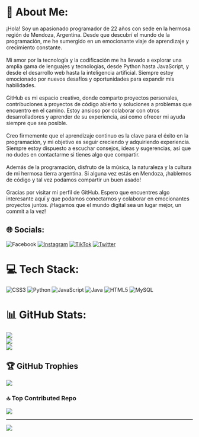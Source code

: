 # 💫 About Me:
¡Hola! Soy un apasionado programador de 22 años con sede en la hermosa región de Mendoza, Argentina. Desde que descubrí el mundo de la programación, me he sumergido en un emocionante viaje de aprendizaje y crecimiento constante.<br><br>Mi amor por la tecnología y la codificación me ha llevado a explorar una amplia gama de lenguajes y tecnologías, desde Python hasta JavaScript, y desde el desarrollo web hasta la inteligencia artificial. Siempre estoy emocionado por nuevos desafíos y oportunidades para expandir mis habilidades.<br><br>GitHub es mi espacio creativo, donde comparto proyectos personales, contribuciones a proyectos de código abierto y soluciones a problemas que encuentro en el camino. Estoy ansioso por colaborar con otros desarrolladores y aprender de su experiencia, así como ofrecer mi ayuda siempre que sea posible.<br><br>Creo firmemente que el aprendizaje continuo es la clave para el éxito en la programación, y mi objetivo es seguir creciendo y adquiriendo experiencia. Siempre estoy dispuesto a escuchar consejos, ideas y sugerencias, así que no dudes en contactarme si tienes algo que compartir.<br><br>Además de la programación, disfruto de la música, la naturaleza y la cultura de mi hermosa tierra argentina. Si alguna vez estás en Mendoza, ¡hablemos de código y tal vez podamos compartir un buen asado!<br><br>Gracias por visitar mi perfil de GitHub. Espero que encuentres algo interesante aquí y que podamos conectarnos y colaborar en emocionantes proyectos juntos. ¡Hagamos que el mundo digital sea un lugar mejor, un commit a la vez!


## 🌐 Socials:
![Facebook](https://img.shields.io/badge/Facebook-%231877F2.svg?logo=Facebook&logoColor=white) [![Instagram](https://img.shields.io/badge/Instagram-%23E4405F.svg?logo=Instagram&logoColor=white)](https://instagram.com/sarmiento_lucaas) [![TikTok](https://img.shields.io/badge/TikTok-%23000000.svg?logo=TikTok&logoColor=white)](https://tiktok.com/@lucassarmiento532) [![Twitter](https://img.shields.io/badge/Twitter-%231DA1F2.svg?logo=Twitter&logoColor=white)](https://twitter.com/@lucaas20177) 

# 💻 Tech Stack:
![CSS3](https://img.shields.io/badge/css3-%231572B6.svg?style=for-the-badge&logo=css3&logoColor=white) ![Python](https://img.shields.io/badge/python-3670A0?style=for-the-badge&logo=python&logoColor=ffdd54) ![JavaScript](https://img.shields.io/badge/javascript-%23323330.svg?style=for-the-badge&logo=javascript&logoColor=%23F7DF1E) ![Java](https://img.shields.io/badge/java-%23ED8B00.svg?style=for-the-badge&logo=java&logoColor=white) ![HTML5](https://img.shields.io/badge/html5-%23E34F26.svg?style=for-the-badge&logo=html5&logoColor=white) ![MySQL](https://img.shields.io/badge/mysql-%2300f.svg?style=for-the-badge&logo=mysql&logoColor=white)
# 📊 GitHub Stats:
![](https://github-readme-stats.vercel.app/api?username=LucasSarmiento07&theme=tokyonight&hide_border=false&include_all_commits=false&count_private=false)<br/>
![](https://github-readme-streak-stats.herokuapp.com/?user=LucasSarmiento07&theme=tokyonight&hide_border=false)<br/>
![](https://github-readme-stats.vercel.app/api/top-langs/?username=LucasSarmiento07&theme=tokyonight&hide_border=false&include_all_commits=false&count_private=false&layout=compact)

## 🏆 GitHub Trophies
![](https://github-profile-trophy.vercel.app/?username=LucasSarmiento07&theme=discord&no-frame=false&no-bg=true&margin-w=4)

### 🔝 Top Contributed Repo
![](https://github-contributor-stats.vercel.app/api?username=LucasSarmiento07&limit=5&theme=dark&combine_all_yearly_contributions=true)

---
[![](https://visitcount.itsvg.in/api?id=LucasSarmiento07&icon=0&color=0)](https://visitcount.itsvg.in)

<!-- Proudly created with GPRM ( https://gprm.itsvg.in ) -->
